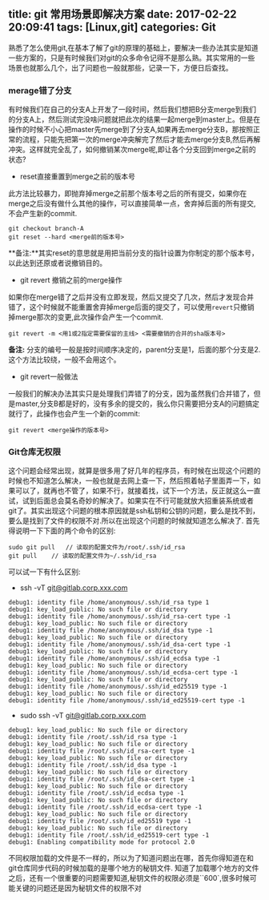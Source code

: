 title: git 常用场景即解决方案
date: 2017-02-22 20:09:41
tags: [Linux,git]
categories: Git
---
熟悉了怎么使用git,在基本了解了git的原理的基础上，要解决一些办法其实是知道一些方案的，只是有时候我们对git的众多命令记得不是那么熟。其实常用的一些场景也就那么几个，出了问题也一般就那些，记录一下，方便日后查找。

### merage错了分支
有时候我们在自己的分支A上开发了一段时间，然后我们想把B分支merge到我们的分支A上，然后测试完没啥问题就把此次的结果一起merge到master上。但是在操作的时候不小心把master先merge到了分支A,如果再去merge分支B，那按照正常的流程，只能先把第一次的merge冲突解完了然后才能去merge分支B,然后再解冲突。这样就完全乱了，如何撤销某次merge呢,即让各个分支回到merge之前的状态?

* reset直接重置到merge之前的版本号

此方法比较暴力，即抛弃掉merge之前那个版本号之后的所有提交，如果你在merge之后没有做什么其他的操作，可以直接简单一点，舍弃掉后面的所有提交,不会产生新的commit.
```
git checkout branch-A
git reset --hard <merge前的版本号>
```
**备注:**其实reset的意思就是用把当前分支的指针设置为你制定的那个版本号，以此达到还原或者说撤销目的。


* git revert 撤销之前的merge操作

如果你在merge错了之后并没有立即发现，然后又提交了几次，然后才发现合并错了，这个时候就不能重置舍弃掉merge后面的提交了，可以使用`revert`只撤销掉merge那次的变更,此次操作会产生一个commit.
```
git revert -m <用1或2指定需要保留的主线> <需要撤销的合并的sha版本号>
```
**备注:** 分支的编号一般是按时间顺序决定的，parent分支是1，后面的那个分支是2.这个方法比较绕，一般不会用这个。

* git revert一般做法

一般我们的解决办法其实只是处理我们弄错了的分支，因为虽然我们合并错了，但是master,分支B都是好的，没有多余的提交的，我么你只需要把分支A的问题搞定就行了，此操作也会产生一个新的commit:
```
git revert <merge操作的版本号>
```

### Git仓库无权限
这个问题会经常出现，就算是很多用了好几年的程序员，有时候在出现这个问题的时候也不知道怎么解决，一般也就是去网上查一下，然后照着帖子里面弄一下，如果可以了，就再也不管了，如果不行，就接着找，试下一个方法，反正就这么一直试，试到后面总会莫名奇妙的解决了。如果实在不行可能就放大招重装系统或者git了。其实出现这个问题的根本原因就是ssh私钥和公钥的问题，要么是找不到，要么是找到了文件的权限不对.所以在出现这个问题的时候就知道怎么解决了.
首先得说明一下下面的两个命令的区别:
```
sudo git pull	// 读取的配置文件为/root/.ssh/id_rsa
git pull	// 读取的配置文件为~/.ssh/id_rsa
```
可以试一下有什么区别:

* ssh -vT git@gitlab.corp.xxx.com

```
debug1: identity file /home/anonymous/.ssh/id_rsa type 1
debug1: key_load_public: No such file or directory
debug1: identity file /home/anonymous/.ssh/id_rsa-cert type -1
debug1: key_load_public: No such file or directory
debug1: identity file /home/anonymous/.ssh/id_dsa type -1
debug1: key_load_public: No such file or directory
debug1: identity file /home/anonymous/.ssh/id_dsa-cert type -1
debug1: key_load_public: No such file or directory
debug1: identity file /home/anonymous/.ssh/id_ecdsa type -1
debug1: key_load_public: No such file or directory
debug1: identity file /home/anonymous/.ssh/id_ecdsa-cert type -1
debug1: key_load_public: No such file or directory
debug1: identity file /home/anonymous/.ssh/id_ed25519 type -1
debug1: key_load_public: No such file or directory
debug1: identity file /home/anonymous/.ssh/id_ed25519-cert type -1
```

* sudo ssh -vT git@gitlab.corp.xxx.com

```
debug1: key_load_public: No such file or directory
debug1: identity file /root/.ssh/id_rsa type -1
debug1: key_load_public: No such file or directory
debug1: identity file /root/.ssh/id_rsa-cert type -1
debug1: key_load_public: No such file or directory
debug1: identity file /root/.ssh/id_dsa type -1
debug1: key_load_public: No such file or directory
debug1: identity file /root/.ssh/id_dsa-cert type -1
debug1: key_load_public: No such file or directory
debug1: identity file /root/.ssh/id_ecdsa type -1
debug1: key_load_public: No such file or directory
debug1: identity file /root/.ssh/id_ecdsa-cert type -1
debug1: key_load_public: No such file or directory
debug1: identity file /root/.ssh/id_ed25519 type -1
debug1: key_load_public: No such file or directory
debug1: identity file /root/.ssh/id_ed25519-cert type -1
debug1: Enabling compatibility mode for protocol 2.0
```
不同权限加载的文件是不一样的，所以为了知道问题出在哪，首先你得知道在和git仓库同步代码的时候加载的是哪个地方的秘钥文件.
知道了加载哪个地方的文件之后，还有一个很重要的问题需要知道,秘钥文件的权限必须是``600`,很多时候可能关键的问题还是因为秘钥文件的权限不对
